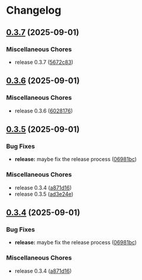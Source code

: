# Changelog

## [0.3.7](https://github.com/gplassard/ssm-env/compare/v0.3.6...v0.3.7) (2025-09-01)


### Miscellaneous Chores

* release 0.3.7 ([5672c83](https://github.com/gplassard/ssm-env/commit/5672c83b5728c1dd39e90d0dd253cd845785993b))

## [0.3.6](https://github.com/gplassard/ssm-env/compare/v0.3.5...v0.3.6) (2025-09-01)


### Miscellaneous Chores

* release 0.3.6 ([6028176](https://github.com/gplassard/ssm-env/commit/60281762dd7487af04a2a831827b80b81017eeec))

## [0.3.5](https://github.com/gplassard/ssm-env/compare/v0.3.4...v0.3.5) (2025-09-01)


### Bug Fixes

* **release:** maybe fix the release process ([06981bc](https://github.com/gplassard/ssm-env/commit/06981bced2dd5fbcc8b7a6d6246c53c93cfc1812))


### Miscellaneous Chores

* release 0.3.4 ([a871d16](https://github.com/gplassard/ssm-env/commit/a871d164994334a2515150dfab166ab8eb507fad))
* release 0.3.5 ([ad3e24e](https://github.com/gplassard/ssm-env/commit/ad3e24ee505b0883f232055011190ed28e9a49be))

## [0.3.4](https://github.com/gplassard/ssm-env/compare/v0.3.4...v0.3.4) (2025-09-01)


### Bug Fixes

* **release:** maybe fix the release process ([06981bc](https://github.com/gplassard/ssm-env/commit/06981bced2dd5fbcc8b7a6d6246c53c93cfc1812))


### Miscellaneous Chores

* release 0.3.4 ([a871d16](https://github.com/gplassard/ssm-env/commit/a871d164994334a2515150dfab166ab8eb507fad))
